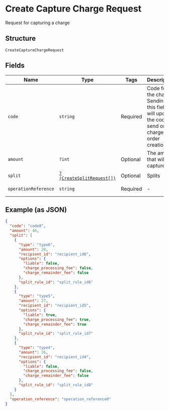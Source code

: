 
# Create Capture Charge Request

Request for capturing a charge

## Structure

`CreateCaptureChargeRequest`

## Fields

| Name | Type | Tags | Description | Getter | Setter |
|  --- | --- | --- | --- | --- | --- |
| `code` | `string` | Required | Code for the charge. Sending this field will update the code send on the charge and order creation. | getCode(): string | setCode(string code): void |
| `amount` | `?int` | Optional | The amount that will be captured | getAmount(): ?int | setAmount(?int amount): void |
| `split` | [`?(CreateSplitRequest[])`](../../doc/models/create-split-request.md) | Optional | Splits | getSplit(): ?array | setSplit(?array split): void |
| `operationReference` | `string` | Required | - | getOperationReference(): string | setOperationReference(string operationReference): void |

## Example (as JSON)

```json
{
  "code": "code8",
  "amount": 46,
  "split": [
    {
      "type": "type6",
      "amount": 28,
      "recipient_id": "recipient_id6",
      "options": {
        "liable": false,
        "charge_processing_fee": false,
        "charge_remainder_fee": false
      },
      "split_rule_id": "split_rule_id6"
    },
    {
      "type": "type5",
      "amount": 27,
      "recipient_id": "recipient_id5",
      "options": {
        "liable": true,
        "charge_processing_fee": true,
        "charge_remainder_fee": true
      },
      "split_rule_id": "split_rule_id7"
    },
    {
      "type": "type4",
      "amount": 26,
      "recipient_id": "recipient_id4",
      "options": {
        "liable": false,
        "charge_processing_fee": false,
        "charge_remainder_fee": false
      },
      "split_rule_id": "split_rule_id8"
    }
  ],
  "operation_reference": "operation_reference0"
}
```

